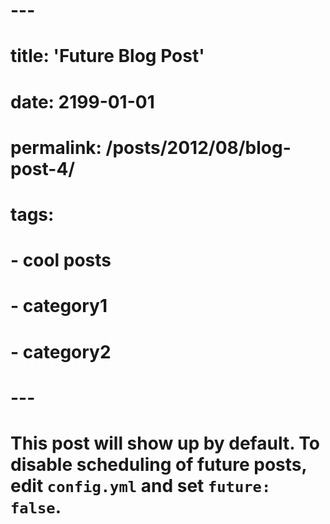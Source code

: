 # ---
# title: 'Future Blog Post'
# date: 2199-01-01
# permalink: /posts/2012/08/blog-post-4/
# tags:
#   - cool posts
#   - category1
#   - category2
# ---
# 
# This post will show up by default. To disable scheduling of future posts, edit `config.yml` and set `future: false`. 
# 